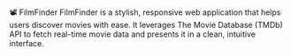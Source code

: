 📽️ FilmFinder
FilmFinder is a stylish, responsive web application that helps users discover movies with ease. It leverages The Movie Database (TMDb) API to fetch real-time movie data and presents it in a clean, intuitive interface.
